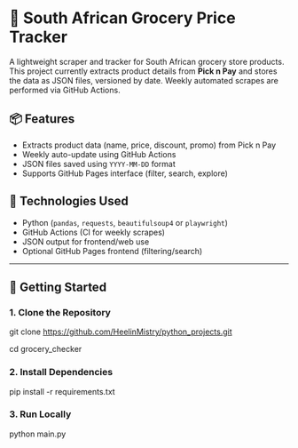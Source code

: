 # 🛒 South African Grocery Price Tracker

A lightweight scraper and tracker for South African grocery store products. This project currently extracts product details from **Pick n Pay** and stores the data as JSON files, versioned by date. Weekly automated scrapes are performed via GitHub Actions.

## 📦 Features

- Extracts product data (name, price, discount, promo) from Pick n Pay
- Weekly auto-update using GitHub Actions
- JSON files saved using `YYYY-MM-DD` format
- Supports GitHub Pages interface (filter, search, explore)

## 🧰 Technologies Used

- Python (`pandas`, `requests`, `beautifulsoup4` or `playwright`)
- GitHub Actions (CI for weekly scrapes)
- JSON output for frontend/web use
- Optional GitHub Pages frontend (filtering/search)

---

## 🚀 Getting Started

### 1. Clone the Repository

git clone https://github.com/HeelinMistry/python_projects.git

cd grocery_checker

### 2. Install Dependencies

pip install -r requirements.txt

### 3. Run Locally

python main.py          
